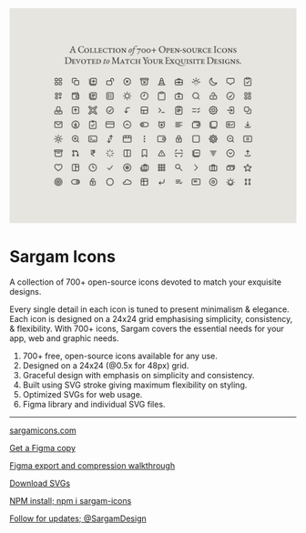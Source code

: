 ![](src/cover.png)

# Sargam Icons
A collection of 700+ open-source icons devoted to match your exquisite designs.

Every single detail in each icon is tuned to present minimalism & elegance. Each icon is designed on a 24x24 grid emphasising simplicity, consistency, & flexibility. With 700+ icons, Sargam covers the essential needs for your app, web and graphic needs.

1. 700+ free, open-source icons available for any use.
2. Designed on a 24x24 (@0.5x for 48px) grid.
3. Graceful design with emphasis on simplicity and consistency.
4. Built using SVG stroke giving maximum flexibility on styling.
5. Optimized SVGs for web usage.
6. Figma library and individual SVG files.

---

[sargamicons.com]([www.sargamicons.com](https://sargamicons.com/))

[Get a Figma copy](https://www.figma.com/community/file/1152296792728333709)

[Figma export and compression walkthrough](https://youtu.be/U8YUGdzhygE)

[Download SVGs](https://github.com/planetabhi/sargam-icons/tree/main/Icons)

[NPM install; npm i sargam-icons](https://www.npmjs.com/package/sargam-icons)

[Follow for updates; @SargamDesign](https://twitter.com/SargamDesign)